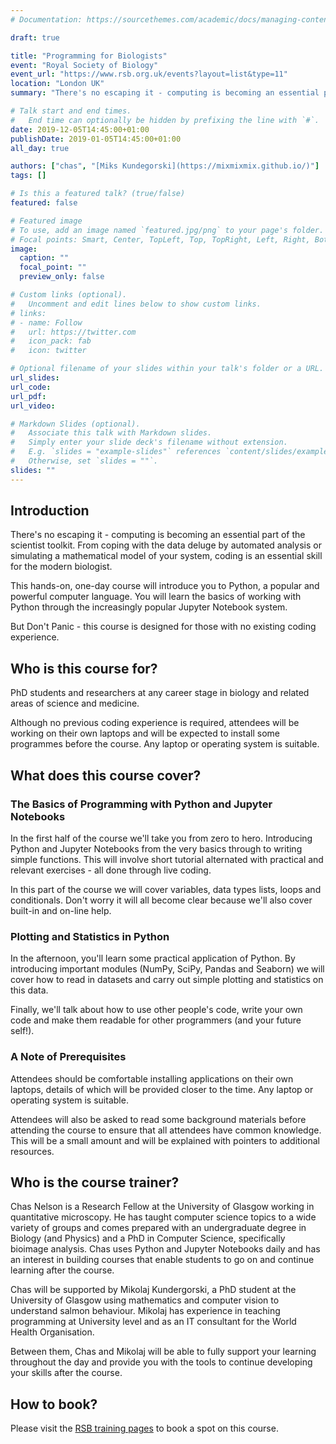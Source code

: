 ```yaml
---
# Documentation: https://sourcethemes.com/academic/docs/managing-content/

draft: true

title: "Programming for Biologists"
event: "Royal Society of Biology"
event_url: "https://www.rsb.org.uk/events?layout=list&type=11"
location: "London UK"
summary: "There's no escaping it - computing is becoming an essential part of the scientist toolkit. From coping with the data deluge by automated analysis or simulating a mathematical model of your system, coding is an essential skill for the modern biologist. This hands-on, one-day course will introduce you to Python, a popular and powerful computer language. You will learn the basics of working with Python through the increasingly popular Jupyter Notebook system. But Don't Panic - this course is designed for those with no existing coding experience."

# Talk start and end times.
#   End time can optionally be hidden by prefixing the line with `#`.
date: 2019-12-05T14:45:00+01:00
publishDate: 2019-01-05T14:45:00+01:00
all_day: true

authors: ["chas", "[Miks Kundegorski](https://mixmixmix.github.io/)"]
tags: []

# Is this a featured talk? (true/false)
featured: false

# Featured image
# To use, add an image named `featured.jpg/png` to your page's folder.
# Focal points: Smart, Center, TopLeft, Top, TopRight, Left, Right, BottomLeft, Bottom, BottomRight.
image:
  caption: ""
  focal_point: ""
  preview_only: false

# Custom links (optional).
#   Uncomment and edit lines below to show custom links.
# links:
# - name: Follow
#   url: https://twitter.com
#   icon_pack: fab
#   icon: twitter

# Optional filename of your slides within your talk's folder or a URL.
url_slides:
url_code:
url_pdf:
url_video:

# Markdown Slides (optional).
#   Associate this talk with Markdown slides.
#   Simply enter your slide deck's filename without extension.
#   E.g. `slides = "example-slides"` references `content/slides/example-slides.md`.
#   Otherwise, set `slides = ""`.
slides: ""
---
```

## Introduction
There's no escaping it - computing is becoming an essential part of the scientist toolkit. From coping with the data deluge by automated analysis or simulating a mathematical model of your system, coding is an essential skill for the modern biologist.

This hands-on, one-day course will introduce you to Python, a popular and powerful computer language. You will learn the basics of working with Python through the increasingly popular Jupyter Notebook system.

But Don't Panic - this course is designed for those with no existing coding experience.

## Who is this course for?
PhD students and researchers at any career stage in biology and related areas of science and medicine.

Although no previous coding experience is required, attendees will be working on their own laptops and will be expected to install some programmes before the course. Any laptop or operating system is suitable.

## What does this course cover?

### The Basics of Programming with Python and Jupyter Notebooks

In the first half of the course we'll take you from zero to hero. Introducing Python and Jupyter Notebooks from the very basics through to writing simple functions. This will involve short tutorial alternated with practical and relevant exercises - all done through live coding.

In this part of the course we will cover variables, data types lists, loops and conditionals. Don't worry it will all become clear because we'll also cover built-in and on-line help.

### Plotting and Statistics in Python

In the afternoon, you'll learn some practical application of Python. By introducing important modules (NumPy, SciPy, Pandas and Seaborn) we will cover how to read in datasets and carry out simple plotting and statistics on this data.

Finally, we'll talk about how to use other people's code, write your own code and make them readable for other programmers (and your future self!).

### A Note of Prerequisites

Attendees should be comfortable installing applications on their own laptops, details of which will be provided closer to the time. Any laptop or operating system is suitable.

Attendees will also be asked to read some background materials before attending the course to ensure that all attendees have common knowledge. This will be a small amount and will be explained with pointers to additional resources.

## Who is the course trainer?
Chas Nelson is a Research Fellow at the University of Glasgow working in quantitative microscopy. He has taught computer science topics to a wide variety of groups and comes prepared with an undergraduate degree in Biology (and Physics) and a PhD in Computer Science, specifically bioimage analysis. Chas uses Python and Jupyter Notebooks daily and has an interest in building courses that enable students to go on and continue learning after the course.

Chas will be supported by Mikolaj Kundergorski, a PhD student at the University of Glasgow using mathematics and computer vision to understand salmon behaviour. Mikolaj has experience in teaching programming at University level and as an IT consultant for the World Health Organisation.

Between them, Chas and Mikolaj will be able to fully support your learning throughout the day and provide you with the tools to continue developing your skills after the course.

## How to book?

Please visit the [RSB training pages](https://www.rsb.org.uk/events?layout=list&type=11) to book a spot on this course.
